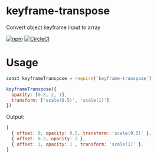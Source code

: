 # keyframe-transpose
Convert object keyframe input to array

[![npm](https://img.shields.io/npm/v/keyframe-transpose.svg)](https://www.npmjs.com/package/keyframe-transpose)
[![CircleCI](https://img.shields.io/circleci/project/inuscript/keyframe-transpose.svg)](https://circleci.com/gh/inuscript/keyframe-transpose)

# Usage

```js
const keyframeTranspose = require('keyframe-transpose')

keyframeTranspose({
  opacity: [0.5, 2, 1],
  transform: ['scale(0.5)', 'scale(1)']
})
```

Output:

```js
[
  { offset: 0, opacity: 0.5, transform: 'scale(0.5)' },
  { offset: 0.5, opacity: 2 },
  { offset: 1, opacity: 1 , transform: 'scale(1)' },
]
```
